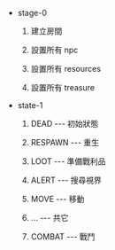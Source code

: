 
* stage-0
    1. 建立房間

    1. 設置所有 npc

    1. 設置所有 resources

    1. 設置所有 treasure

* state-1
    1. DEAD --- 初始狀態

    1. RESPAWN --- 重生

    1. LOOT --- 準備戰利品

    1. ALERT --- 搜尋視界

    1. MOVE --- 移動

    1. ... --- 共它

    1. COMBAT --- 戰鬥


